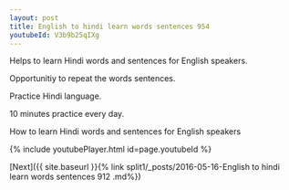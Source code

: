 ```yaml
---
layout: post
title: English to hindi learn words sentences 954 
youtubeId: V3b9b25qIXg
---
```

 
 
Helps to learn Hindi words and sentences for English speakers.

Opportunitiy to repeat the words sentences. 

Practice Hindi language. 
 
10 minutes practice every day. 
 
How to learn Hindi words and sentences for English speakers 
 
{% include youtubePlayer.html id=page.youtubeId %}
 
 
[Next]({{ site.baseurl }}{% link  split1/_posts/2016-05-16-English to hindi learn words sentences 912 .md%})
 
